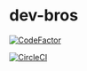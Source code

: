 # dev-bros

[![CodeFactor](https://www.codefactor.io/repository/github/milankatira/dev-bros/badge)](https://www.codefactor.io/repository/github/milankatira/dev-bros)

[![CircleCI](https://dl.circleci.com/status-badge/img/gh/milankatira/dev-bros/tree/master.svg?style=svg)](https://dl.circleci.com/status-badge/redirect/gh/milankatira/dev-bros/tree/master)
